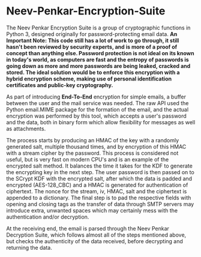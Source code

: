 # Neev-Penkar-Encryption-Suite
The Neev Penkar Encryption Suite is a group of cryptographic functions in Python 3, designed originally for password-protecting email data.
**An Important Note: This code still has a lot of work to go through, it still hasn't been reviewed by security experts, and is more of a proof of concept than anything else. Password protection is not ideal on its known in today's world, as computers are fast and the entropy of passwords is going down as more and more passwords are being leaked, cracked and stored. The ideal solution would be to enforce this encryption with a hybrid encryption scheme, making use of personal identification certificates and public-key cryptography.**

As part of introducing **End-To-End** encryption for simple emails, a buffer between the user and the mail service was needed. The raw API used the Python email.MIME package for the formation of the email, and the actual encryption was performed by this tool, which accepts a user's password and the data, both in binary form which allow flexibility for messages as well as attachments.

The process starts by producing an HMAC of the key with a randomly generated salt, multiple thousand times, and by encryption of this HMAC with a stream cipher by the password. This process is considered not useful, but is very fast on modern CPU's and is an example of the encrypted salt method. It balances the time it takes for the KDF to generate the encrypting key in the next step. The user password is then passed on to the SCrypt KDF with the encrypted salt, after which the data is padded and encrypted (AES-128_CBC) and a HMAC is generated for authentication of ciphertext. The nonce for the stream, iv, HMAC, salt and the ciphertext is appended to a dictionary. The final step is to pad the respective fields with opening and closing tags as the transfer of data through SMTP servers may introduce extra, unwanted spaces which may certainly mess with the authentication and/or decryption.

At the receiving end, the email is parsed through the Neev Penkar Decryption Suite, which follows almost all of the steps mentioned above, but checks the authenticity of the data received, before decrypting and returning the data.
